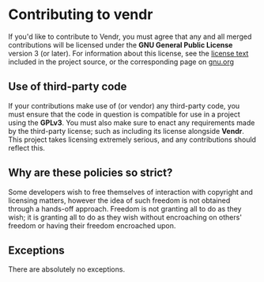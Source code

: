 <!--
SPDX-FileCopyrightText: 2025 Will Reed
SPDX-License-Identifier: GPL-3.0-or-later
-->
Contributing to vendr
=====================
If you'd like to contribute to Vendr, you must agree that any and all 
merged contributions will be licensed under the **GNU General Public License** 
version 3 (or later). For information about this license, see the [license text](./LICENSE) 
included in the project source, or the corresponding page on [gnu.org](https://gnu.org/licenses/gpl-3.0.html)

Use of third-party code
-----------------------
If your contributions make use of (or vendor) any third-party code, you must 
ensure that the code in question is compatible for use in a project using the 
**GPLv3**. You must also make sure to enact any requirements made by the 
third-party license; such as including its license alongside **Vendr**. This 
project takes licensing extremely serious, and any contributions should reflect 
this.

Why are these policies so strict?
---------------------------------
Some developers wish to free themselves of interaction with copyright and 
licensing matters, however the idea of such freedom is not obtained through 
a hands-off approach. Freedom is not granting all to do as they wish; 
it is granting all to do as they wish without encroaching on others' freedom 
or having their freedom encroached upon.

Exceptions
----------
There are absolutely no exceptions.

